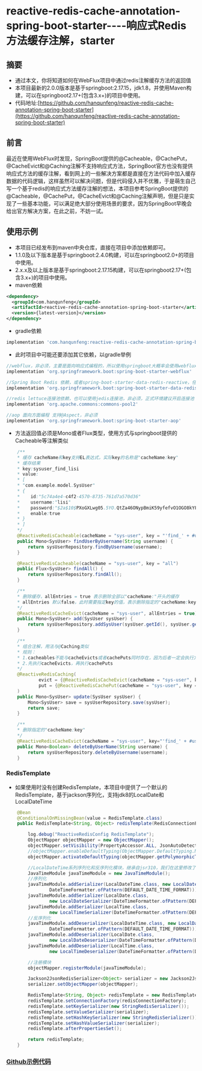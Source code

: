 # reactive-redis-cache-annotation-spring-boot-starter----响应式Redis方法缓存注解，starter
## 摘要
* 通过本文，你将知道如何在WebFlux项目中通过redis注解缓存方法的返回值
* 本项目最新的2.0.0版本是基于springboot:2.17.15，jdk1.8，并使用Maven构建，可以在springboot2.17+(包含3.x+)的项目中使用。
* 代码地址:[https://github.com/hanqunfeng/reactive-redis-cache-annotation-spring-boot-starter](https://github.com/hanqunfeng/reactive-redis-cache-annotation-spring-boot-starter)

<!--more-->
## 前言
最近在使用WebFlux时发现，SpringBoot提供的@Cacheable，@CachePut，@CacheEvict和@Caching注解不支持响应式方法，SpringBoot官方也没有提供响应式方法的缓存注解，看到网上的一些解决方案都是直接在方法代码中加入缓存数据的代码逻辑，这样虽然可以解决问题，但是代码侵入并不优雅，于是萌生自己写一个基于redis的响应式方法缓存注解的想法，本项目参考SpringBoot提供的@Cacheable，@CachePut，@CacheEvict和@Caching注解声明，但是只是实现了一些基本功能，可以满足绝大部分使用场景的要求，因为SpringBoot早晚会给出官方解决方案，在此之前，不妨一试。

## 使用示例
* 本项目已经发布到maven中央仓库，直接在项目中添加依赖即可。
* 1.1.0及以下版本是基于springboot:2.4.0构建，可以在springboot2.0+的项目中使用。
* 2.x.x及以上版本是基于springboot:2.17.15构建，可以在springboot2.17+(包含3.x+)的项目中使用。
* maven依赖
```xml
<dependency>
  <groupId>com.hanqunfeng</groupId>
  <artifactId>reactive-redis-cache-annotation-spring-boot-starter</artifactId>
  <version>{latest-version}</version>
</dependency>
```

* gradle依赖
```groovy
implementation 'com.hanqunfeng:reactive-redis-cache-annotation-spring-boot-starter:2.0.0'
```

* 此时项目中可能还要添加其它依赖，以gradle举例
```groovy
//webflux，非必须，主要是面向响应式编程的，所以使用springboot大概率会使用webflux
implementation 'org.springframework.boot:spring-boot-starter-webflux'

//Spring Boot Redis 依赖，或者spring-boot-starter-data-redis-reactive，任选其一即可，注意要在配置文件中加入redis的配置
implementation 'org.springframework.boot:spring-boot-starter-data-redis'

//redis lettuce连接池依赖，也可以使用jedis连接池，非必须，正式环境建议开启连接池
implementation 'org.apache.commons:commons-pool2'

//aop 面向方面编程 支持@Aspect，非必须
implementation 'org.springframework.boot:spring-boot-starter-aop'
```

* 方法返回值必须是Mono或者Flux类型，使用方式与springboot提供的Cacheable等注解类似
```java
    /**
    * 缓存 cacheName和key支持EL表达式，实际key的名称是"cacheName:key"
    * 缓存结果
    * key:sysuser_find_lisi
    * value:
    * [
    * "com.example.model.SysUser"
    * {
    *    id:"5c74a4e4-c4f2-4570-8735-761d7a570d36"
    *    username:"lisi"
    *    password:"$2a$10$PXoGXLwg05.5YO.QtZa46ONypBmiK59yfefvO1OGO8kYFwzOB.Os6"
    *    enable:true
    * }
    * ]
    */
    @ReactiveRedisCacheable(cacheName = "sys-user", key = "'find_' + #username")
    public Mono<SysUser> findUserByUsername(String username) {
        return sysUserRepository.findByUsername(username);
    }

    @ReactiveRedisCacheable(cacheName = "sys-user", key = "all")
    public Flux<SysUser> findAll() {
        return sysUserRepository.findAll();
    }

    /**
    * 删除缓存，allEntries = true 表示删除全部以"cacheName:"开头的缓存
    * allEntries 默认false，此时需要指定key的值，表示删除指定的"cacheName:key"
    */
    @ReactiveRedisCacheEvict(cacheName = "sys-user", allEntries = true)
    public Mono<SysUser> add(SysUser sysUser) {
        return sysUserRepository.addSysUser(sysUser.getId(), sysUser.getUsername(), sysUser.getPassword(), sysUser.getEnable()).flatMap(data -> sysUserRepository.findById(sysUser.getId()));
    }

    /**
    * 组合注解，用法与@Caching类似
    * 规则：
    * 1.cacheables不能与cacheEvicts或者cachePuts同时存在，因为后者一定会执行方法主体，达不到调用缓存的目的，所以当cacheables存在时，后者即便指定也不执行
    * 2.先执行cacheEvicts，再执行cachePuts
    */
    @ReactiveRedisCaching(
            evict = {@ReactiveRedisCacheEvict(cacheName = "sys-user", key = "all")},
            put = {@ReactiveRedisCachePut(cacheName = "sys-user", key = "'find_' + #sysUser.username")}
    )
    public Mono<SysUser> update(SysUser sysUser) {
        Mono<SysUser> save = sysUserRepository.save(sysUser);
        return save;
    }

    /**
    * 删除指定的"cacheName:key"
    */
    @ReactiveRedisCacheEvict(cacheName = "sys-user", key="'find_' + #username")
    public Mono<Boolean> deleteByUserName(String username) {
        return sysUserRepository.deleteByUsername(username);
    }

```

### RedisTemplate
* 如果使用时没有创建RedisTemplate，本项目中提供了一个默认的RedisTemplate，基于jackson序列化，支持jdk8的LocalDate和LocalDateTime
```java
    @Bean
    @ConditionalOnMissingBean(value = RedisTemplate.class)
    public RedisTemplate<String, Object> redisTemplate(RedisConnectionFactory redisConnectionFactory) {

        log.debug("ReactiveRedisConfig RedisTemplate");
        ObjectMapper objectMapper = new ObjectMapper();
        objectMapper.setVisibility(PropertyAccessor.ALL, JsonAutoDetect.Visibility.ANY);
        //objectMapper.enableDefaultTyping(ObjectMapper.DefaultTyping.NON_FINAL);
        objectMapper.activateDefaultTyping(objectMapper.getPolymorphicTypeValidator(), ObjectMapper.DefaultTyping.NON_FINAL, JsonTypeInfo.As.WRAPPER_ARRAY);

        //LocalDateTime系列序列化和反序列化模块，继承自jsr310，我们在这里修改了日期格式
        JavaTimeModule javaTimeModule = new JavaTimeModule();
        //序列化
        javaTimeModule.addSerializer(LocalDateTime.class, new LocalDateTimeSerializer(
                DateTimeFormatter.ofPattern(DEFAULT_DATE_TIME_FORMAT)));
        javaTimeModule.addSerializer(LocalDate.class,
                new LocalDateSerializer(DateTimeFormatter.ofPattern(DEFAULT_DATE_FORMAT)));
        javaTimeModule.addSerializer(LocalTime.class,
                new LocalTimeSerializer(DateTimeFormatter.ofPattern(DEFAULT_TIME_FORMAT)));
        //反序列化
        javaTimeModule.addDeserializer(LocalDateTime.class, new LocalDateTimeDeserializer(
                DateTimeFormatter.ofPattern(DEFAULT_DATE_TIME_FORMAT)));
        javaTimeModule.addDeserializer(LocalDate.class,
                new LocalDateDeserializer(DateTimeFormatter.ofPattern(DEFAULT_DATE_FORMAT)));
        javaTimeModule.addDeserializer(LocalTime.class,
                new LocalTimeDeserializer(DateTimeFormatter.ofPattern(DEFAULT_TIME_FORMAT)));

        //注册模块
        objectMapper.registerModule(javaTimeModule);

        Jackson2JsonRedisSerializer<Object> serializer = new Jackson2JsonRedisSerializer<>(Object.class);
        serializer.setObjectMapper(objectMapper);

        RedisTemplate<String, Object> redisTemplate = new RedisTemplate<>();
        redisTemplate.setConnectionFactory(redisConnectionFactory);
        redisTemplate.setKeySerializer(new StringRedisSerializer());
        redisTemplate.setValueSerializer(serializer);
        redisTemplate.setHashKeySerializer(new StringRedisSerializer());
        redisTemplate.setHashValueSerializer(serializer);
        redisTemplate.afterPropertiesSet();

        return redisTemplate;
    }

```

### [Github示例代码](https://github.com/hanqunfeng/springbootchapter/tree/master/springboot3-demo/web-flux-mysql-redis-demo)



